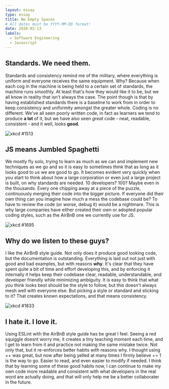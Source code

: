 ```yaml
---
layout: essay
type: essay
title: No Empty Spaces
# All dates must be YYYY-MM-DD format!
date: 2020-02-13
labels:
  - Software Engineering
  - Javascript
---
```


## Standards. We need them.
Standards and consistency remind me of the military, where everything is uniform and everyone receives the same equipment. Why? Because when each cog in the machine is being held to a certain set of standards, the machine runs smoothly. At least that's how they would like it to be, but we all know in reality that isn't always the case. The point though is that by having established standards there is a baseline to work from in order to keep consistency and uniformity amongst the greater whole. Coding is no different. We've all seen poorly written code, in fact as learners we tend to produce **a lot** of it, but we have also seen *great* code - neat, readable, consistent - and it well, looks **good**.

![xkcd #1513](https://imgs.xkcd.com/comics/code_quality.png)

## JS means Jumbled Spaghetti
We mostly fly solo, trying to learn as much as we can and implement new techniques as we go and so it is easy to sometimes think that as long as it looks good to *us* we are good to go. It becomes evident very quickly when you start to think about how a large corporation or even just a large project is built, on why standards are needed. 10 developers? 100? Maybe even in the thousands. Every one chipping away at a piece of the puzzle, continuously merging their code into the bigger picture. If everyone did their own thing can you imagine how much a mess the codebase could be? To have to review the code (or worse, debug it) would be a nightmare. This is why large companies have either created their own or adopted popular coding styles, such as the AirBnB one we currently use for JS.

![xkcd #1695](https://imgs.xkcd.com/comics/code_quality_2.png)

## Why do we listen to these guys?
I like the AirBnB style guide. Not only does it produce good looking code, but the documentation is outstanding. Everything is laid out not just with good and bad examples, but with reasons **why**. It's clear that they have spent quite a bit of time and effort developing this, and by enforcing it internally it helps keep their codebase clear, readable, understandable, and developer friendly while minimizing ambiguity. It is easy to think that what *you* think looks best should be the style to follow, but this doesn't always mesh well with everyone else. But picking a style or standard and sticking to it? That creates known expectations, and that means consistency.

![xkcd #1833](https://imgs.xkcd.com/comics/code_quality_3.png)

## I hate it. I love it.
Using ESLint with the AirBnB style guide has be great I feel. Seeing a red squiggle doesnt worry me, it creates a tiny teaching moment each time, and I get to learn from it and practice not making the same mistake twice. Not only that, but it re-enforces better habits *with* reasons why. I thought using ++ was great, but now after being yelled at many times I firmly believe += 1 is the way to go. Easier to read, and even easier to modify if needed. I think that by learning some of these good habits now, I can continue to make my own code more readable and consistent with what developers in the real word are actually doing, and that will only help me be a better collaborater in the future.